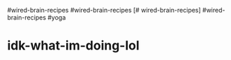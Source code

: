 #wired-brain-recipes
#wired-brain-recipes
[# wired-brain-recipes]
#wired-brain-recipes
#yoga
# idk-what-im-doing-lol
